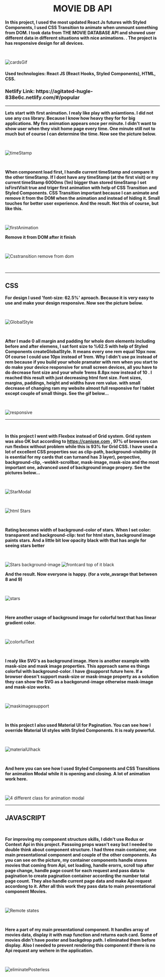 <h1 style='text-align:center;'> MOVIE DB API </h1>

<strong> In this project, I used the most updated React Js futures with Styled Components, I used CSS Transition to animate when unmount something from DOM. I took data from THE MOVIE DATABASE API and showed user different data in different situations with nice animations. . The project is has responsive design for all devices. </strong>

&nbsp;

![cardsGif](https://user-images.githubusercontent.com/57728302/75316198-a8185f00-5832-11ea-8075-1ca93964b90d.gif)

<h4><strong>Used technologies: </strong> React JS (React Hooks, Styled Components), HTML, CSS.  </h4>
<h3>Netlify Link: https://agitated-hugle-838e6c.netlify.com/#/popular</h3>
<hr>




<strong> Lets start with first animation. I realy like play with aniamtions. I did not use any css library. Because I know how heavy they for for big applications. My firs animation appears once per minute. I didn't want to show user when they visit home page every time. One minute still not to much but of course I can determine the time. Now see the picture below.  </strong>

&nbsp;

![timeStamp](https://user-images.githubusercontent.com/57728302/75311016-6fbd5480-5823-11ea-896e-2c7f7e4cf4c0.JPG)

&nbsp;

<strong> When component load first, I handle current timeStamp and compare it the other timeStamp. If I dont have any timeStamp (at the first visit) or my current timeStamp 6000ms (1m) bigger than stored timeStamp I set isFirstVisit true and triger first animation with help of CSS Transition and Styled Components. CSS Transition important because I can animate and remove it from the DOM when the animation and instead of hiding it. Small touches for better user experience. And the result. Not this of course, but like this. </strong>

&nbsp;

![firstAnimation](https://user-images.githubusercontent.com/57728302/75310802-da21c500-5822-11ea-859c-86246748a13e.gif)



<strong> Remove it from DOM after it finish </strong>

&nbsp;

![Csstransition remove from dom](https://user-images.githubusercontent.com/57728302/75311429-b6f81500-5824-11ea-935d-1fb4d27934ed.JPG)

&nbsp;

<hr>

<h2>CSS</h2>

<strong> For design I used 'font-size: 62.5%' aproach. Because it is very easy to use and make your design responsive. Now see the picture below. </strong>

&nbsp;


![GlobalStyle](https://user-images.githubusercontent.com/57728302/75311710-adbb7800-5825-11ea-9d40-920450b366b6.JPG)


&nbsp;

<strong> After I made 0 all margin and padding for whole dom elements including before and after elemens, I sat font size to %62.5 with help of Styled Components createGlobalStyle. It means every one rem equal 10px now. Of course I could use 10px instead of 1rem. Why I didn't use px instead of rem because if you build your whole pramater with rem when you start to do make your device responsive for small screen devices, all you have to do decrease font size and your whole 1rems 8.8px now instead of 10 . I reached this result with just decreasing html font size. Font sizes, margins, paddings, height and widths have rem value. with small decrease of changing ram my website almost full responsive for I tablet except couple of small things. See the gif below... </strong>

&nbsp;

![responsive](https://user-images.githubusercontent.com/57728302/75314921-27a42f00-582f-11ea-8d04-68104e705643.gif)



<hr>

&nbsp;

<strong>In this project I went with Flexbox instead of Grid system. Grid system was also OK but according to https://caniuse.com , 97% of browsers can run flexbox without problem while this is 93% for Grid CSS. I have used a lot of excellent CSS properties suc as clip-path, background-visibility (it is esential for my cards that can turnand has 3 layer), perpective, background-clip, -webkit-scrollbar, mask-image, mask-size and the most important one, advanced used of background image propery. See the pictures below... </strong>
</br>

&nbsp;

![StarModal](https://user-images.githubusercontent.com/57728302/75314021-8ddb8280-582c-11ea-94e1-05a58656c404.JPG)

&nbsp;


![html Stars](https://user-images.githubusercontent.com/57728302/75314274-41447700-582d-11ea-9778-eb305b796d7d.JPG)


&nbsp;

<strong>Rating becomes width of background-color of stars. When I set color: transparent and background-clip: text for html stars, background image paints stars. And a little bit low opacity black with that has angle for seeing stars better  </strong>

&nbsp;

![Stars background-image](https://user-images.githubusercontent.com/57728302/75314596-350ce980-582e-11ea-8bd2-91712346dd6e.JPG)
![frontcard top of it black](https://user-images.githubusercontent.com/57728302/75315313-72727680-5830-11ea-84cf-c5db2fdfff86.JPG)
&nbsp;


<strong> And the result. Now everyone is happy. (for a vote_avarage that between 8 and 9) </strong>

&nbsp;

![stars](https://user-images.githubusercontent.com/57728302/75314755-ad73aa80-582e-11ea-81c7-3ac35cc2aed6.JPG)

&nbsp;

<strong> Here another usage of background image for colorful text that has linear gradient color. </strong>

&nbsp;

![colorfulText](https://user-images.githubusercontent.com/57728302/75315420-ba919900-5830-11ea-8d3a-c377afcc7101.JPG)

&nbsp;

<strong> I realy like SVG's as background image. Here is another example with mask-size and mask image properties. This approach same es things colorful with background-color. I have @supporst future here. If a browser doesn't support mask-size or mask-image property as a solution they can show the SVG as a backgorund-image otherwise mask-image and mask-size works. </strong>

&nbsp;

![maskimagesupport](https://user-images.githubusercontent.com/57728302/75315464-d1d08680-5830-11ea-9bd6-fec803698990.JPG)

&nbsp;

<strong> In this project I also used Material UI for Pagination. You can see how I override Material UI styles with Styled Components. It is realy powerful. </strong>

&nbsp;

![materialUIhack](https://user-images.githubusercontent.com/57728302/75315792-b154fc00-5831-11ea-8f75-38baf0081959.JPG)

&nbsp;

<strong> And here you can see how I used Styled Components and CSS Transitions for animation Modal while it is opening and closing. A lot of animation work here. </strong>

&nbsp;

![4 different class for animation modal](https://user-images.githubusercontent.com/57728302/75315980-27596300-5832-11ea-8a06-746fd13d9efc.JPG)

<hr>

<h2>JAVASCRIPT</h2>

&nbsp;

<strong> For improving my component structure skills, I didn't use Redux or Context Api in this project. Passoing props wasn't easy but I needed to double think about component structure. I had three main container, one main presentational component and couple of the other components. As you can see on the picture, my container components handle stores movies that coming from Api, set loading, handle erorrs, scroll top after page change, handle page count for each request and pass data to pagination to create pagination container according the number total page count. They also handle current page data and make Api request accordong to it. After all this work they pass data to main presentational component Movies. </strong>

&nbsp;

![Remote states](https://user-images.githubusercontent.com/57728302/75320566-fa5e7d80-583c-11ea-8cbd-9be2fe7c0e72.JPG)

&nbsp;

<strong> Here a part of my main presentational component. It handles array of movies data, display it with map function and returns each card. Some of movies didn't have poster and backgdrop path. I eliminated them before display. Also I needed to prevent rendering this component if there is no Api request any wehere in the application. </strong>

&nbsp;

![eliminatePosterless](https://user-images.githubusercontent.com/57728302/75320664-2e39a300-583d-11ea-9901-93ea8b7e70e9.JPG)

&nbsp;






